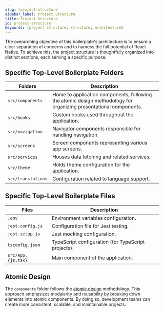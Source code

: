 ```yaml
---
slug: /project-structure
sidebar_label: Project Structure
title: Project Structure
id: project-structure
keywords: [project structure, structure, architecture]
---
```


The overarching objective of this boilerplate's architecture is to ensure a clear separation of concerns and to harness
the full potential of React Native.
To achieve this, the project structure is thoughtfully organized into distinct sections, each serving a specific purpose.

## Specific Top-Level Boilerplate Folders

| Folders            | Description                                                                                                       |
|--------------------|-------------------------------------------------------------------------------------------------------------------|
| `src/components`   | Home to application components, following the atomic design methodology for organizing presentational components. |
| `src/hooks`        | Custom hooks used throughout the application.                                                                     |
| `src/navigation`  | Navigator components responsible for handling navigation.                                                         |
| `src/screens`      | Screen components representing various app screens.                                                               |
| `src/services` ️    | Houses data fetching and related services.                                                                        |
| `src/theme`        | Holds theme configuration for the application.                                                                    |
| `src/translations` | Configuration related to language support.                                                                        |

## Specific Top-Level Boilerplate Files

| Files              | Description                                         |
|--------------------|-----------------------------------------------------|
| `.env`             | Environment variables configuration.                |
| `jest.config.js`   | Configuration file for Jest testing.                |
| `jest.setup.js`    | Jest mocking configuration.                         |
| `tsconfig.json`    | TypeScript configuration (for TypeScript projects). |
| `src/App.{js.tsx}` | Main component of the application.                  |

## Atomic Design

The `components` folder follows the [atomic design](https://bradfrost.com/blog/post/atomic-web-design/) methodology.
This approach emphasizes modularity and reusability by breaking down elements into atomic components.
By doing so, development teams can create more consistent, scalable, and maintainable projects.
